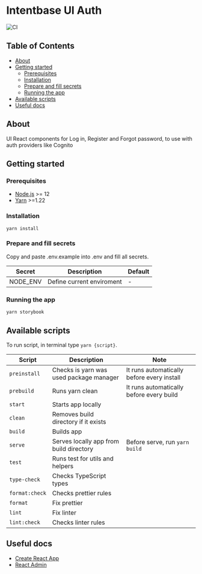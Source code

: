 # Intentbase UI Auth

![CI](https://github.com/dotintent/intentbase-ui-auth/workflows/Continuous%20Integration/badge.svg)

## Table of Contents

- [About](#-about)
- [Getting started](#-getting-started)
  - [Prerequisites](#-prerequisites)
  - [Installation](#-installation)
  - [Prepare and fill secrets](#-prepare-and-fill-secrets)
  - [Running the app](#-running-the-app)
- [Available scripts](#-available-scripts)
- [Useful docs](#-useful-docs)

## About

UI React components for Log in, Register and Forgot password, to use with auth providers like Cognito

## Getting started

### Prerequisites

- [Node.js](https://nodejs.org/en/) >= 12
- [Yarn](https://classic.yarnpkg.com/lang/en/) >=1.22

### Installation

```shell script
yarn install
```

### Prepare and fill secrets

Copy and paste .env.example into .env and fill all secrets.

| Secret   | Description               | Default |
| -------- | ------------------------- | ------- |
| NODE_ENV | Define current enviroment | -       |

### Running the app

```shell script
yarn storybook
```

## Available scripts

To run script, in terminal type `yarn {script}`.

| Script         | Description                             | Note                                       |
| -------------- | --------------------------------------- | ------------------------------------------ |
| `preinstall`   | Checks is yarn was used package manager | It runs automatically before every install |
| `prebuild`     | Runs yarn clean                         | It runs automatically before every build   |
| `start`        | Starts app locally                      |                                            |
| `clean`        | Removes build directory if it exists    |                                            |
| `build`        | Builds app                              |                                            |
| `serve`        | Serves locally app from build directory | Before serve, run `yarn build`             |
| `test`         | Runs test for utils and helpers         |                                            |
| `type-check`   | Checks TypeScript types                 |                                            |
| `format:check` | Checks prettier rules                   |                                            |
| `format`       | Fix prettier                            |                                            |
| `lint`         | Fix linter                              |                                            |
| `lint:check`   | Checks linter rules                     |                                            |

## Useful docs

- [Create React App](https://github.com/facebook/create-react-app)
- [React Admin](https://marmelab.com/react-admin/Readme.html)
